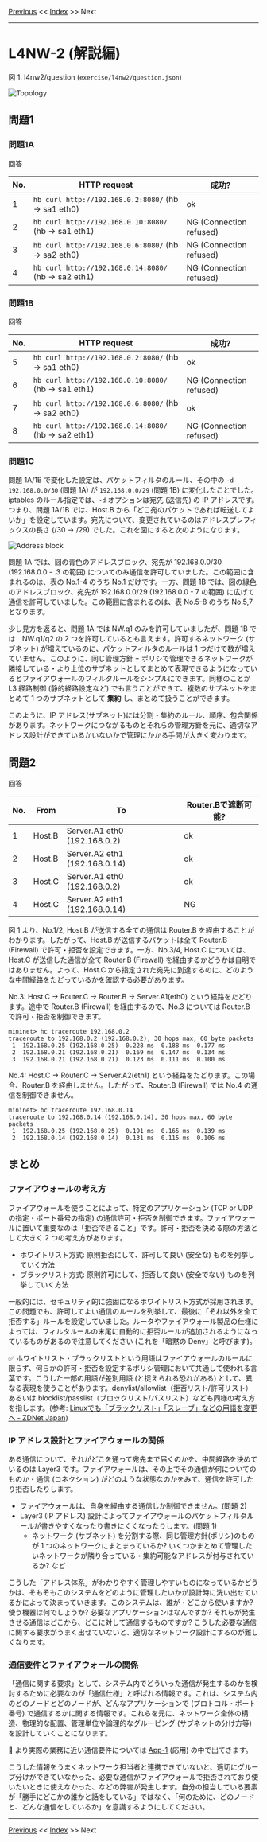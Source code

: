 <!-- HEADER -->
[Previous](../l4nw2/question.md) << [Index](../index.md) >> Next

---
<!-- /HEADER -->

# L4NW-2 (解説編)

図 1: l4nw2/question (`exercise/l4nw2/question.json`)

![Topology](topology.drawio.svg)

## 問題1

### 問題1A

回答

|No.| HTTP request                                     | 成功? |
|---|--------------------------------------------------|-------|
| 1 | `hb curl http://192.168.0.2:8080/`  (hb → sa1 eth0) | ok |
| 2 | `hb curl http://192.168.0.10:8080/` (hb → sa1 eth1) | NG (Connection refused) |
| 3 | `hb curl http://192.168.0.6:8080/`  (hb → sa2 eth0) | NG (Connection refused) |
| 4 | `hb curl http://192.168.0.14:8080/` (hb → sa2 eth1) | NG (Connection refused) |

### 問題1B

回答

|No.| HTTP request                                     | 成功? |
|---|--------------------------------------------------|-------|
| 5 | `hb curl http://192.168.0.2:8080/`  (hb → sa1 eth0) | ok |
| 6 | `hb curl http://192.168.0.10:8080/` (hb → sa1 eth1) | NG (Connection refused) |
| 7 | `hb curl http://192.168.0.6:8080/`  (hb → sa2 eth0) | ok |
| 8 | `hb curl http://192.168.0.14:8080/` (hb → sa2 eth1) | NG (Connection refused) |

### 問題1C

問題 1A/1B で変化した設定は、パケットフィルタのルール、その中の `-d 192.168.0.0/30` (問題 1A) が `192.168.0.0/29` (問題 1B) に変化したことでした。iptables のルール指定では、`-d` オプションは宛先 (送信先) の IP アドレスです。つまり、問題 1A/1B では、Host.B から「どこ宛のパケットであれば転送してよいか」を設定しています。宛先について、変更されているのはアドレスプレフィックスの長さ (/30 → /29) でした。これを図にすると次のようになります。

![Address block](./ans.drawio.svg)

問題 1A では、図の青色のアドレスブロック、宛先が 192.168.0.0/30 (192.168.0.0 - .3 の範囲) についてのみ通信を許可していました。この範囲に含まれるのは、表の No.1-4 のうち No.1 だけです。一方、問題 1B では、図の緑色のアドレスブロック、宛先が 192.168.0.0/29 (192.168.0.0 - 7 の範囲) に広げて通信を許可していました。この範囲に含まれるのは、表 No.5-8 のうち No.5,7 となります。

少し見方を返ると、問題 1A では NW.q1 のみを許可していましたが、問題 1B では　NW.q1/q2 の 2 つを許可しているとも言えます。許可するネットワーク (サブネット) が増えているのに、パケットフィルタのルールは 1 つだけで数が増えていません。このように、同じ管理方針 = ポリシで管理できるネットワークが隣接している・より上位のサブネットとしてまとめて表現できるようになっているとファイアウォールのフィルタルールをシンプルにできます。同様のことが L3 経路制御 (静的経路設定など) でも言うことができて、複数のサブネットをまとめて 1 つのサブネットとして **集約** し、まとめて扱うことができます。

このように、IP アドレス(サブネット)には分割・集約のルール、順序、包含関係があります。ネットワークにつながるものとそれらの管理方針を元に、適切なアドレス設計ができているかいないかで管理にかかる手間が大きく変わります。

## 問題2

回答

|No.| From   | To          | Router.Bで遮断可能? |
|---|--------|-------------|---------------------|
| 1 | Host.B | Server.A1 eth0 (192.168.0.2)  | ok |
| 2 | Host.B | Server.A2 eth1 (192.168.0.14) | ok |
| 3 | Host.C | Server.A1 eth0 (192.168.0.2)  | ok |
| 4 | Host.C | Server.A2 eth1 (192.168.0.14) | NG |

図 1 より、No.1/2, Host.B が送信する全ての通信は Router.B を経由することがわかります。したがって、Host.B が送信するパケットは全て Router.B (Firewall) で許可・拒否を設定できます。一方、No.3/4, Host.C については、Host.C が送信した通信が全て Router.B (Firewall) を経由するかどうかは自明ではありません。よって、Host.C から指定された宛先に到達するのに、どのような中間経路をたどっているかを確認する必要があります。

No.3: Host.C → Router.C → Router.B → Server.A1(eth0) という経路をたどります。途中で Router.B (Firewall) を経由するので、No.3 については Router.B で許可・拒否を制御できます。

```text
mininet> hc traceroute 192.168.0.2
traceroute to 192.168.0.2 (192.168.0.2), 30 hops max, 60 byte packets
 1  192.168.0.25 (192.168.0.25)  0.228 ms  0.188 ms  0.177 ms
 2  192.168.0.21 (192.168.0.21)  0.169 ms  0.147 ms  0.134 ms
 3  192.168.0.21 (192.168.0.21)  0.123 ms  0.111 ms  0.100 ms
```

No.4: Host.C → Router.C → Server.A2(eth1) という経路をたどります。この場合、Router.B を経由しません。したがって、Router.B (Firewall) では No.4 の通信を制御できません。

```text
mininet> hc traceroute 192.168.0.14
traceroute to 192.168.0.14 (192.168.0.14), 30 hops max, 60 byte packets
 1  192.168.0.25 (192.168.0.25)  0.191 ms  0.165 ms  0.139 ms
 2  192.168.0.14 (192.168.0.14)  0.131 ms  0.115 ms  0.106 ms
```

## まとめ

### ファイアウォールの考え方

ファイアウォールを使うことによって、特定のアプリケーション (TCP or UDP の指定・ポート番号の指定) の通信許可・拒否を制御できます。ファイアウォールに置いて重要なのは「拒否できること」です。許可・拒否を決める際の方法として大きく 2 つの考え方があります。

* ホワイトリスト方式: 原則拒否にして、許可して良い (安全な) ものを列挙していく方法
* ブラックリスト方式: 原則許可にして、拒否して良い (安全でない) ものを列挙していく方法

一般的には、セキュリティ的に強固になるホワイトリスト方式が採用されます。この問題でも、許可してよい通信のルールを列挙して、最後に「それ以外を全て拒否する」ルールを設定していました。ルータやファイアウォール製品の仕様によっては、フィルタルールの末尾に自動的に拒否ルールが追加されるようになっているものがあるので注意してください (これを「暗黙の Deny」と呼びます)。

:white_check_mark: ホワイトリスト・ブラックリストという用語はファイアウォールのルールに限らず、何らかの許可・拒否を設定するポリシ管理において共通して使われる言葉です。こうした一部の用語が差別用語 (と捉えられる恐れがある) として、異なる表現を使うことがあります。denylist/allowlist（拒否リスト/許可リスト）あるいは blocklist/passlist（ブロックリスト/パスリスト）なども同様の考え方を指します。(参考: [Linuxでも「ブラックリスト」「スレーブ」などの用語を変更へ - ZDNet Japan](https://japan.zdnet.com/article/35156658/))


### IP アドレス設計とファイアウォールの関係

ある通信について、それがどこを通って宛先まで届くのかを、中間経路を決めているのは Layer3 です。ファイアウォールは、その上でその通信が何についてのものか・通信 (コネクション) がどのような状態なのかをみて、通信を許可したり拒否したりします。

* ファイアウォールは、自身を経由する通信しか制御できません。(問題 2)
* Layer3 (IP アドレス) 設計によってファイアウォールのパケットフィルタルールが書きやすくなったり書きにくくなったりします。(問題 1)
  * ネットワーク (サブネット) を分割する際、同じ管理方針(ポリシ)のものが 1 つのネットワークにまとまっているか? いくつかまとめて管理したいネットワークが隣り合っている・集約可能なアドレスが付与されているか? など

こうした「アドレス体系」がわかりやすく管理しやすいものになっているかどうかは、そもそもこのシステムをどのように管理したいかが設計時に洗い出せているかによって決まっていきます。このシステムは、誰が・どこから使いますか? 使う機器は何でしょうか? 必要なアプリケーションはなんですか? それらが発生させる通信はどこから、どこに対して通信するものですか? こうした必要な通信に関する要求がうまく出せていないと、適切なネットワーク設計にするのが難しくなります。

### 通信要件とファイアウォールの関係

「通信に関する要求」として、システム内でどういった通信が発生するのかを検討するために必要なのが「通信仕様」と呼ばれる情報です。これは、システム内のどのノードとどのノードが、どんなアプリケーションで (プロトコル・ポート番号) で通信するかに関する情報です。これらを元に、ネットワーク全体の構造、物理的な配置、管理単位や論理的なグルーピング (サブネットの分け方等) を設計していくことになります。

:customs: より実際の業務に近い通信要件については [App-1](../app1/question.md) (応用) の中で出てきます。

こうした情報をうまくネットワーク担当者と連携できていないと、適切にグループ分けができていなかった、必要な通信がファイアウォールで拒否されており使いたいときに使えなかった、などの弊害が発生します。自分の担当している要素が「勝手にどこかの誰かと話をしている」ではなく、「何のために、どのノードと、どんな通信をしているか」を意識するようにしてください。

<!-- FOOTER -->

---

[Previous](../l4nw2/question.md) << [Index](../index.md) >> Next
<!-- /FOOTER -->
